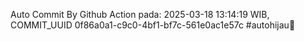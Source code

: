 Auto Commit By Github Action pada: 2025-03-18 13:14:19 WIB, COMMIT_UUID 0f86a0a1-c9c0-4bf1-bf7c-561e0ac1e57c #autohijau🗿
